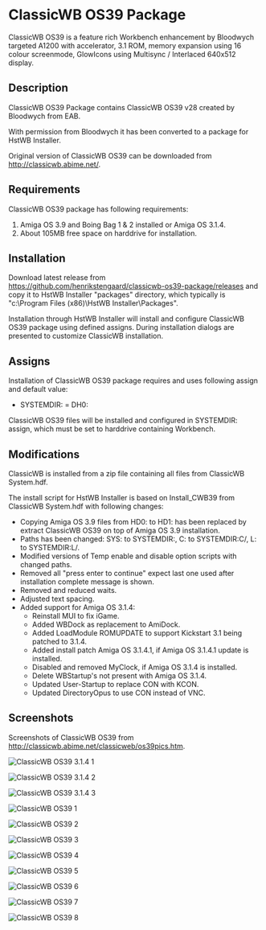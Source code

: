 # ClassicWB OS39 Package

ClassicWB OS39 is a feature rich Workbench enhancement by Bloodwych targeted A1200 with accelerator, 3.1 ROM, memory expansion using 16 colour screenmode, GlowIcons using Multisync / Interlaced 640x512 display.

## Description

ClassicWB OS39 Package contains ClassicWB OS39 v28 created by Bloodwych from EAB. 

With permission from Bloodwych it has been converted to a package for HstWB Installer.

Original version of ClassicWB OS39 can be downloaded from http://classicwb.abime.net/.

## Requirements

ClassicWB OS39 package has following requirements:

1. Amiga OS 3.9 and Boing Bag 1 & 2 installed or Amiga OS 3.1.4.
2. About 105MB free space on harddrive for installation.

## Installation

Download latest release from https://github.com/henrikstengaard/classicwb-os39-package/releases and copy it to HstWB Installer "packages" directory, which typically is "c:\Program Files (x86)\HstWB Installer\Packages".

Installation through HstWB Installer will install and configure ClassicWB OS39 package using defined assigns.
During installation dialogs are presented to customize ClassicWB installation.

## Assigns

Installation of ClassicWB OS39 package requires and uses following assign and default value:

- SYSTEMDIR: = DH0:

ClassicWB OS39 files will be installed and configured in SYSTEMDIR: assign, which must be set to harddrive containing Workbench.

## Modifications

ClassicWB is installed from a zip file containing all files from ClassicWB System.hdf.

The install script for HstWB Installer is based on Install_CWB39 from ClassicWB System.hdf with following changes:

- Copying Amiga OS 3.9 files from HD0: to HD1: has been replaced by extract ClassicWB OS39 on top of Amiga OS 3.9 installation.
- Paths has been changed: SYS: to SYSTEMDIR:, C: to SYSTEMDIR:C/, L: to SYSTEMDIR:L/.
- Modified versions of Temp enable and disable option scripts with changed paths.
- Removed all "press enter to continue" expect last one used after installation complete message is shown.
- Removed and reduced waits.
- Adjusted text spacing.
- Added support for Amiga OS 3.1.4:
  - Reinstall MUI to fix iGame.
  - Added WBDock as replacement to AmiDock.
  - Added LoadModule ROMUPDATE to support Kickstart 3.1 being patched to 3.1.4.
  - Added install patch Amiga OS 3.1.4.1, if Amiga OS 3.1.4.1 update is installed.
  - Disabled and removed MyClock, if Amiga OS 3.1.4 is installed.
  - Delete WBStartup's not present with Amiga OS 3.1.4.
  - Updated User-Startup to replace CON with KCON.
  - Updated DirectoryOpus to use CON instead of VNC.

## Screenshots

Screenshots of ClassicWB OS39 from http://classicwb.abime.net/classicweb/os39pics.htm.

![ClassicWB OS39 3.1.4 1](screenshots/classicwb_os39_3.1.4_1.png?raw=true)

![ClassicWB OS39 3.1.4 2](screenshots/classicwb_os39_3.1.4_2.png?raw=true)

![ClassicWB OS39 3.1.4 3](screenshots/classicwb_os39_3.1.4_3.png?raw=true)

![ClassicWB OS39 1](screenshots/classicwb_os39_1.png?raw=true)

![ClassicWB OS39 2](screenshots/classicwb_os39_2.png?raw=true)

![ClassicWB OS39 3](screenshots/classicwb_os39_3.png?raw=true)

![ClassicWB OS39 4](screenshots/classicwb_os39_4.png?raw=true)

![ClassicWB OS39 5](screenshots/classicwb_os39_5.png?raw=true)

![ClassicWB OS39 6](screenshots/classicwb_os39_6.png?raw=true)

![ClassicWB OS39 7](screenshots/classicwb_os39_7.png?raw=true)

![ClassicWB OS39 8](screenshots/classicwb_os39_8.png?raw=true)